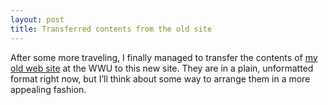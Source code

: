 ```yaml
---
layout: post
title: Transferred contents from the old site
---
```

After some more traveling, I finally managed to transfer the contents of [my old web site](http://wwwmath.uni-muenster.de/num/burger/organization/lucka/) at the WWU to this new site. They are in a plain, unformatted format right now, but I’ll think about some way to arrange them in a more appealing fashion. 
